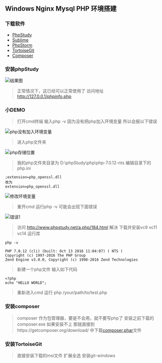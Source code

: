 ## Windows Nginx Mysql PHP 环境搭建
### 下载软件
* [PhpStudy](http://www.phpstudy.net/)
* [Sublime](https://www.sublimetext.com/3)
* [PhpStorm](http://www.jetbrains.com/phpstorm/)
* [TortoiseGit](https://tortoisegit.org/)
* [Composer](https://getcomposer.org/Composer-Setup.exe)

### 安装phpStudy
![结果图](http://7xrqhy.com1.z0.glb.clouddn.com/note_phpstydy_run.png)
> 正常情况下，这已经可以正常使用了
> 访问地址 http://127.0.0.1/phpinfo.php

### 小DEMO
> 打开cmd终端 输入php -v
> 因为没有把php加入环境变量 所以会报以下错误

![php没有加入环境变量](http://7xrqhy.com1.z0.glb.clouddn.com/note_no_php_envirement.png)

> 进入php文件夹 

![php存储位置](http://7xrqhy.com1.z0.glb.clouddn.com/note_php_path.png)

> 我的php文件夹目录为 D:\phpStudy\php\php-7.0.12-nts
> 编辑目录下的php.ini
~~~
;extension=php_openssl.dll
改为
extension=php_openssl.dll
~~~

![修改环境变量](http://7xrqhy.com1.z0.glb.clouddn.com/note_path.png)

> 重开cmd 运行php -v 可能会出现下面错误

![错误1](http://7xrqhy.com1.z0.glb.clouddn.com/note_error_1.png)

> 访问 http://www.phpstudy.net/a.php/184.html 解决
> 下载并安装vc9 vc11 vc14 运行库

~~~
php -v

PHP 7.0.12 (cli) (built: Oct 13 2016 11:04:07) ( NTS )
Copyright (c) 1997-2016 The PHP Group
Zend Engine v3.0.0, Copyright (c) 1998-2016 Zend Technologies
~~~

> 新建一个php文件 输入如下代码

~~~
<?php
echo "HELLO WORLD";
~~~

> 重新进入cmd
> 运行 php /your/path/to/test.php

### 安装composer
> composer 作为包管理器，要是不会用，就不要写php了
> 安装之前下载的composer.exe
> 如果安装不上 那就直接到https://getcomposer.org/download/ 中下载[composer.phar](https://getcomposer.org/download/1.3.1/composer.phar)文件

### 安装TortoiseGit
> 直接安装下载的msi文件
> 扩展全选 安装git-windows

